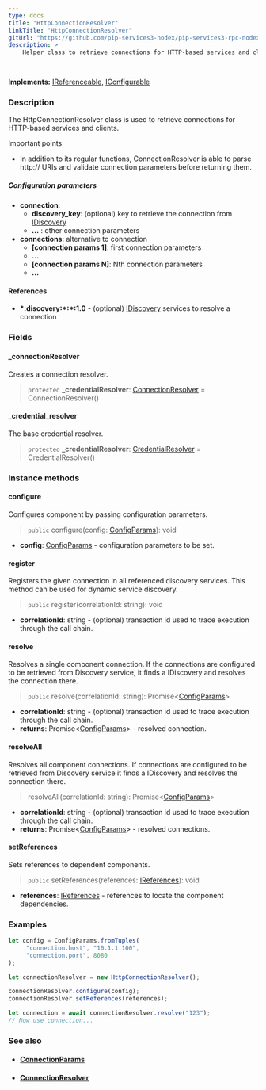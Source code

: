 ```yaml
---
type: docs
title: "HttpConnectionResolver"
linkTitle: "HttpConnectionResolver"
gitUrl: "https://github.com/pip-services3-nodex/pip-services3-rpc-nodex"
description: >
    Helper class to retrieve connections for HTTP-based services and clients.

---
```


**Implements:** [IReferenceable](../../../commons/refer/ireferenceable), [IConfigurable](../../../commons/config/iconfigurable)

### Description

The HttpConnectionResolver class is used to retrieve connections for HTTP-based services and clients.

Important points

- In addition to its regular functions, ConnectionResolver is able to parse http:// URIs and validate connection parameters before returning them.

##### Configuration parameters

- **connection**:    
    - **discovery_key**: (optional) key to retrieve the connection from [IDiscovery](../../../components/connect/idiscovery)
    - **...** : other connection parameters
- **connections**: alternative to connection
    - **[connection params 1]**: first connection parameters
    -  **...**
    - **[connection params N]**: Nth connection parameters
    -  **...**


#### References

- **\*:discovery:\*:\*:1.0** - (optional) [IDiscovery](../../../components/connect/idiscovery) services to resolve a connection



### Fields

<span class="hide-title-link">

#### _connectionResolver
Creates a connection resolver.
> `protected` **_credentialResolver**: [ConnectionResolver](../../../components/connect/connection_resolver) = ConnectionResolver()

#### _credential_resolver
The base credential resolver.
> `protected` **_credentialResolver**: [CredentialResolver](../../../components/auth/credential_resolver) = CredentialResolver()

</span>


### Instance methods

#### configure
Configures component by passing configuration parameters.

> `public` configure(config: [ConfigParams](../../../commons/config/config_params)): void

- **config**: [ConfigParams](../../../commons/config/config_params) - configuration parameters to be set.


#### register
Registers the given connection in all referenced discovery services. This method can be used for dynamic service discovery.

> `public` register(correlationId: string): void

- **correlationId**: string - (optional) transaction id used to trace execution through the call chain.


#### resolve
Resolves a single component connection. If the connections are configured to be retrieved from Discovery service,
it finds a IDiscovery and resolves the connection there.

> `public` resolve(correlationId: string): Promise<[ConfigParams](../../../commons/config/config_params)>

- **correlationId**: string - (optional) transaction id used to trace execution through the call chain.
- **returns**: Promise<[ConfigParams](../../../commons/config/config_params)> - resolved connection.


#### resolveAll
Resolves all component connections. If connections are configured to be retrieved from Discovery service it finds a IDiscovery and resolves the connection there.

> resolveAll(correlationId: string): Promise<[ConfigParams](../../../commons/config/config_params)>

- **correlationId**: string - (optional) transaction id used to trace execution through the call chain.
- **returns**: Promise<[ConfigParams](../../../commons/config/config_params)> - resolved connections.


#### setReferences
Sets references to dependent components.

> `public` setReferences(references: [IReferences](../../../commons/refer/ireferences)): void

- **references**: [IReferences](../../../commons/refer/ireferences) - references to locate the component dependencies.

### Examples

```typescript
let config = ConfigParams.fromTuples(
     "connection.host", "10.1.1.100",
     "connection.port", 8080
);

let connectionResolver = new HttpConnectionResolver();

connectionResolver.configure(config);
connectionResolver.setReferences(references);

let connection = await connectionResolver.resolve("123");
// Now use connection...
```


### See also
- #### [ConnectionParams](../../../components/connect/connection_params)
- #### [ConnectionResolver](../../../components/connect/connection_resolver)
